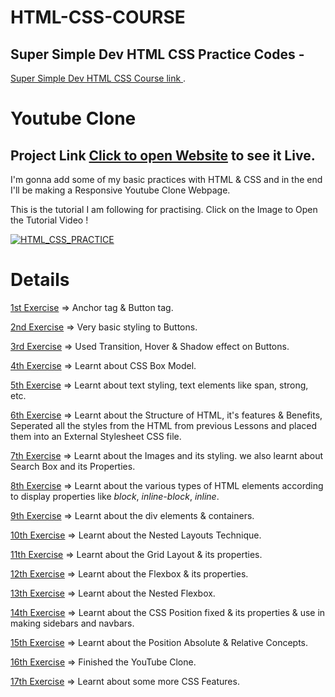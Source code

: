 # HTML-CSS-COURSE
## Super Simple Dev HTML CSS Practice Codes -
[Super Simple Dev HTML CSS Course link ](https://youtu.be/G3e-cpL7ofc) .

# Youtube Clone

## Project Link [Click to open Website](https://stackritesh.me/youtube-clone/) to see it Live.

I'm gonna add some of my basic practices with HTML & CSS and in the end I'll be making a Responsive Youtube Clone Webpage.

This is the tutorial I am following for practising. Click on the Image to Open the Tutorial Video !

[![HTML_CSS_PRACTICE](thumbnails/course-thumbnail.jpg)](https://www.youtube.com/watch?v=G3e-cpL7ofc)

# Details

[1st Exercise](https://github.com/git-ritesh/youtube-clone/tree/master/intro-to-html/Lesson%2001) => Anchor tag & Button tag.

[2nd Exercise](https://github.com/git-ritesh/youtube-clone/tree/master/intro-to-html/Lesson%2002) => Very basic styling to Buttons.

[3rd Exercise](https://github.com/git-ritesh/youtube-clone/tree/master/intro-to-html/Lesson%2003) => Used Transition, Hover & Shadow effect on Buttons.

[4th Exercise](https://github.com/git-ritesh/youtube-clone/tree/master/intro-to-html/Lesson%2004) => Learnt about CSS Box Model.

[5th Exercise](https://github.com/git-ritesh/youtube-clone/tree/master/intro-to-html/Lesson%2005) => Learnt about text styling, text elements like span, strong, etc.

[6th Exercise](https://github.com/git-ritesh/youtube-clone/tree/master/intro-to-html/Lesson%2006) => Learnt about the Structure of HTML, it's features & Benefits, Seperated all the styles from the HTML from previous Lessons and placed them into an External Stylesheet CSS file.

[7th Exercise](https://github.com/git-ritesh/youtube-clone/tree/master/intro-to-html/Lesson%2007) => Learnt about the Images and its styling. we also learnt about Search Box and its Properties.

[8th Exercise](https://github.com/git-ritesh/youtube-clone/tree/master/intro-to-html/Lesson%2008) => Learnt about the various types of HTML elements according to display properties like _block_, _inline-block_, _inline_.

[9th Exercise](https://github.com/git-ritesh/youtube-clone/tree/master/intro-to-html/Lesson%2009) => Learnt about the div elements & containers.

[10th Exercise](https://github.com/git-ritesh/youtube-clone/tree/master/intro-to-html/Lesson%2010) => Learnt about the Nested Layouts Technique.

[11th Exercise](https://github.com/git-ritesh/youtube-clone/tree/master/intro-to-html/Lesson%2011) => Learnt about the Grid Layout & its properties.

[12th Exercise](https://github.com/git-ritesh/youtube-clone/tree/master/intro-to-html/Lesson%2012) => Learnt about the Flexbox & its properties.

[13th Exercise](https://github.com/git-ritesh/youtube-clone/tree/master/intro-to-html/Lesson%2013) => Learnt about the Nested Flexbox.

[14th Exercise](https://github.com/git-ritesh/youtube-clone/tree/master/intro-to-html/Lesson%2014) => Learnt about the CSS Position fixed & its properties & use in making sidebars and navbars.

[15th Exercise](https://github.com/git-ritesh/youtube-clone/tree/master/intro-to-html/Lesson%2015) => Learnt about the Position Absolute & Relative Concepts.

[16th Exercise](https://github.com/git-ritesh/youtube-clone/tree/master/intro-to-html/Lesson%2016) => Finished the YouTube Clone. 

[17th Exercise](https://github.com/git-ritesh/youtube-clone/tree/master/intro-to-html/Lesson%2017) => Learnt about some more CSS Features. 
